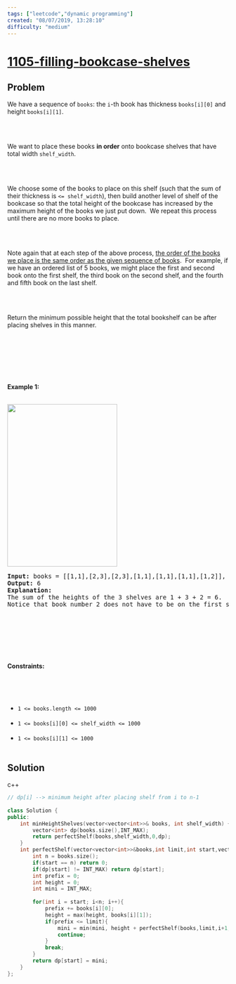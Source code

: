 ```yaml
---
tags: ["leetcode","dynamic programming"]
created: "08/07/2019, 13:28:10"
difficulty: "medium"
---
```


# [1105-filling-bookcase-shelves](https://leetcode.com/problems/filling-bookcase-shelves/)

## Problem
<div><p>We have a sequence of <code>books</code>: the <code>i</code>-th book has thickness <code>books[i][0]</code> and height <code>books[i][1]</code>.</p><br><br><p>We want to place these books <strong>in order</strong>&nbsp;onto bookcase shelves that have total width <code>shelf_width</code>.</p><br><br><p>We choose&nbsp;some of the books to place on this shelf (such that the sum of their thickness is <code>&lt;= shelf_width</code>), then build another level of shelf of the bookcase so that the total height of the bookcase has increased by the maximum height of the books we just put down.&nbsp; We repeat this process until there are no more books to place.</p><br><br><p>Note again that at each step of the above&nbsp;process, <u>the order of the books we place is the same order as the given sequence of books</u>.&nbsp; For example, if we have an ordered list of 5&nbsp;books, we might place the first and second book onto the first shelf, the third book on the second shelf, and the fourth and fifth book on the last shelf.</p><br><br><p>Return the minimum possible height that the total bookshelf can be after placing shelves in this manner.</p><br><br><p>&nbsp;</p><br><p><strong>Example 1:</strong></p><br><img alt="" src="https://assets.leetcode.com/uploads/2019/06/24/shelves.png" style="width: 250px; height: 370px;"><br><pre><strong>Input:</strong> books = [[1,1],[2,3],[2,3],[1,1],[1,1],[1,1],[1,2]], shelf_width = 4<br><strong>Output:</strong> 6<br><strong>Explanation:</strong><br>The sum of the heights of the 3 shelves are 1 + 3 + 2 = 6.<br>Notice that book number 2 does not have to be on the first shelf.<br></pre><br><br><p>&nbsp;</p><br><p><strong>Constraints:</strong></p><br><br><ul><br>	<li><code>1 &lt;= books.length &lt;= 1000</code></li><br>	<li><code>1 &lt;= books[i][0] &lt;= shelf_width &lt;= 1000</code></li><br>	<li><code>1 &lt;= books[i][1] &lt;= 1000</code></li><br></ul></div>

## Solution

c++
```c++
// dp[i] --> minimum height after placing shelf from i to n-1
​
class Solution {
public:
    int minHeightShelves(vector<vector<int>>& books, int shelf_width) {
        vector<int> dp(books.size(),INT_MAX);
        return perfectShelf(books,shelf_width,0,dp);
    }
    int perfectShelf(vector<vector<int>>&books,int limit,int start,vector<int> &dp){
        int n = books.size();
        if(start == n) return 0;
        if(dp[start] != INT_MAX) return dp[start];
        int prefix = 0;
        int height = 0;
        int mini = INT_MAX;
        
        for(int i = start; i<n; i++){
            prefix += books[i][0];
            height = max(height, books[i][1]);
            if(prefix <= limit){
                mini = min(mini, height + perfectShelf(books,limit,i+1,dp));
                continue;
            }
            break;
        }
        return dp[start] = mini;
    }
};
​
```
